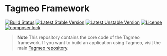 # Tagmeo Framework

[![Build Status](https://travis-ci.org/tagmeo/framework.svg?branch=develop)](https://travis-ci.org/tagmeo/framework) [![Latest Stable Version](https://poser.pugx.org/tagmeo/framework/v/stable)](https://packagist.org/packages/tagmeo/framework) [![Latest Unstable Version](https://poser.pugx.org/tagmeo/framework/v/unstable)](https://packagist.org/packages/tagmeo/framework) [![License](https://poser.pugx.org/tagmeo/framework/license)](https://packagist.org/packages/tagmeo/framework) [![composer.lock](https://poser.pugx.org/tagmeo/framework/composerlock)](https://packagist.org/packages/tagmeo/framework)

> **Note** This repository contains the core code of the Tagmeo framework. If you want to build an application using Tagmeo, visit the main [Tagmeo repository](https://github.com/tagmeo/tagmeo).
